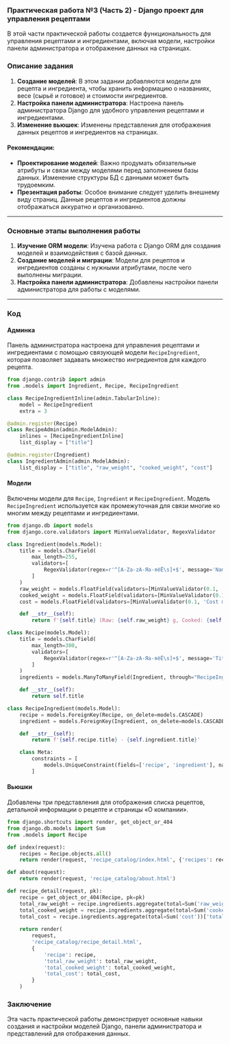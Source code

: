 ### Практическая работа №3 (Часть 2) - Django проект для управления рецептами

В этой части практической работы создается функциональность для управления рецептами и ингредиентами, включая модели, настройки панели администратора и отображение данных на страницах.

### Описание задания
1. **Создание моделей**: В этом задании добавляются модели для рецепта и ингредиента, чтобы хранить информацию о названиях, весе (сырьё и готовое) и стоимости ингредиентов.
2. **Настройка панели администратора**: Настроена панель администратора Django для удобного управления рецептами и ингредиентами.
3. **Изменение вьюшек**: Изменены представления для отображения данных рецептов и ингредиентов на страницах.

#### Рекомендации:
- **Проектирование моделей**: Важно продумать обязательные атрибуты и связи между моделями перед заполнением базы данных. Изменение структуры БД с данными может быть трудоемким.
- **Презентация работы**: Особое внимание следует уделить внешнему виду страниц. Данные рецептов и ингредиентов должны отображаться аккуратно и организованно.

---

### Основные этапы выполнения работы

1. **Изучение ORM модели**: Изучена работа с Django ORM для создания моделей и взаимодействия с базой данных.
2. **Создание моделей и миграции**: Модели для рецептов и ингредиентов созданы с нужными атрибутами, после чего выполнены миграции.
3. **Настройка панели администратора**: Добавлены настройки панели администратора для работы с моделями.

---

### Код

#### Админка

Панель администратора настроена для управления рецептами и ингредиентами с помощью связующей модели `RecipeIngredient`, которая позволяет задавать множество ингредиентов для каждого рецепта.

```python
from django.contrib import admin
from .models import Ingredient, Recipe, RecipeIngredient

class RecipeIngredientInline(admin.TabularInline):
    model = RecipeIngredient
    extra = 3

@admin.register(Recipe)
class RecipeAdmin(admin.ModelAdmin):
    inlines = [RecipeIngredientInline]
    list_display = ["title"]

@admin.register(Ingredient)
class IngredientAdmin(admin.ModelAdmin):
    list_display = ["title", "raw_weight", "cooked_weight", "cost"]
```

#### Модели

Включены модели для `Recipe`, `Ingredient` и `RecipeIngredient`. Модель `RecipeIngredient` используется как промежуточная для связи многие ко многим между рецептами и ингредиентами.

```python
from django.db import models
from django.core.validators import MinValueValidator, RegexValidator

class Ingredient(models.Model):
    title = models.CharField(
        max_length=255,
        validators=[
            RegexValidator(regex=r'^[A-Za-zА-Яа-яёЁ\s]+$', message='Name should be a string value.')
        ]
    )
    raw_weight = models.FloatField(validators=[MinValueValidator(0.1, 'Raw weight must be a positive number.')])
    cooked_weight = models.FloatField(validators=[MinValueValidator(0.1, 'Cooked weight must be a positive number.')])
    cost = models.FloatField(validators=[MinValueValidator(0.1, 'Cost must be a positive number.')])

    def __str__(self):
        return f'{self.title} (Raw: {self.raw_weight} g, Cooked: {self.cooked_weight} g, Cost: ${self.cost})'

class Recipe(models.Model):
    title = models.CharField(
        max_length=300,
        validators=[
            RegexValidator(regex=r'^[A-Za-zА-Яа-яёЁ\s]+$', message='Title should be a string value.')
        ]
    )
    ingredients = models.ManyToManyField(Ingredient, through="RecipeIngredient")

    def __str__(self):
        return self.title

class RecipeIngredient(models.Model):
    recipe = models.ForeignKey(Recipe, on_delete=models.CASCADE)
    ingredient = models.ForeignKey(Ingredient, on_delete=models.CASCADE)

    def __str__(self):
        return f'{self.recipe.title} - {self.ingredient.title}'

    class Meta:
        constraints = [
            models.UniqueConstraint(fields=['recipe', 'ingredient'], name='unique_recipe_ingredient')
        ]
```

#### Вьюшки

Добавлены три представления для отображения списка рецептов, детальной информации о рецепте и страницы «О компании».

```python
from django.shortcuts import render, get_object_or_404
from django.db.models import Sum
from .models import Recipe

def index(request):
    recipes = Recipe.objects.all()
    return render(request, 'recipe_catalog/index.html', {'recipes': recipes})

def about(request):
    return render(request, 'recipe_catalog/about.html')

def recipe_detail(request, pk):
    recipe = get_object_or_404(Recipe, pk=pk)
    total_raw_weight = recipe.ingredients.aggregate(total=Sum('raw_weight'))['total']
    total_cooked_weight = recipe.ingredients.aggregate(total=Sum('cooked_weight'))['total']
    total_cost = recipe.ingredients.aggregate(total=Sum('cost'))['total']
    
    return render(
        request,
        'recipe_catalog/recipe_detail.html',
        {
            'recipe': recipe,
            'total_raw_weight': total_raw_weight,
            'total_cooked_weight': total_cooked_weight,
            'total_cost': total_cost,
        }
    )
```


### Заключение
Эта часть практической работы демонстрирует основные навыки создания и настройки моделей Django, панели администратора и представлений для отображения данных.